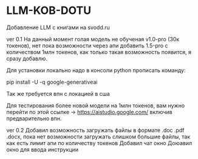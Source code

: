 # LLM-KOB-DOTU
Добавление LLM с книгами на svodd.ru

ver 0.1
На данный момент голая модель не обученая v1.0-pro (30к токенов), нет пока возможности через апи добавить 1.5-pro с количеством 1млн токенов, как только такая возможность появится, я сразу добавлю.

Для установки локально надо в консоли python прописать команду:

pip install -U -q google-generativeai



Так же требуется впн с локацией в сша

Для тестирования более новой модели на 1млн токенов, вам нужно перейти по этой ссылке -> https://aistudio.google.com/ включив предварительно впн.


ver 0.2
Добавил возможность загружать файлы в формате .doc .pdf .docx, пока нет возможности загружать слишком большие файлы, так как есть лимит апи по количеству токенов
Добавил чат окно
Доюавил окно для ввода инструкции
